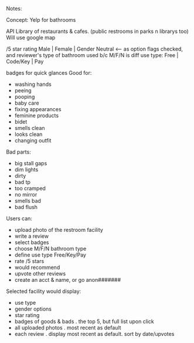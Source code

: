 
Notes:

Concept: Yelp for bathrooms

API Library of restaurants & cafes. (public restrooms in parks n librarys too)
Will use google map

/5 star rating
Male | Female | Gender Neutral <-- as option flags checked, and reviewer's type of bathroom used b/c M/F/N is diff
use type: Free | Code/Key | Pay

badges for quick glances
Good for:
- washing hands
- peeing
- pooping
- baby care
- fixing appearances
- feminine products
- bidet
- smells clean
- looks clean
- changing outfit

Bad parts:
- big stall gaps
- dim lights
- dirty
- bad tp
- too cramped
- no mirror
- smells bad
- bad flush

Users can:
- upload photo of the restroom facility
- write a review
- select badges
- choose M/F/N bathroom type
- define use type Free/Key/Pay
- rate /5 stars
- would recommend
- upvote other reviews
- create an acct & name, or go anon#######

Selected facility would display:
- use type
- gender options
- star rating
- badges of goods & bads . the top 5, but full list upon click
- all uploaded photos . most recent as default
- each review . display most recent as default. sort by date/upvotes